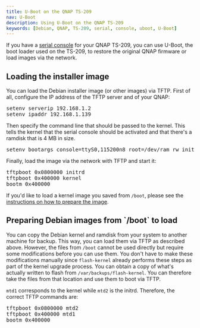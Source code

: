 ```yaml
---
title: U-Boot on the QNAP TS-209
nav: U-Boot
description: Using U-Boot on the QNAP TS-209
keywords: [Debian, QNAP, TS-209, serial, console, uboot, U-Boot]
---
```


If you have a <a href = "../serial/">serial console</a> for your QNAP
TS-209, you can use U-Boot, the boot loader used on the TS-209, to restore
the original QNAP firmware or load images via the network.

<h2 id="load">Loading the installer image</h2>

You can load the Debian installer image (or other images) via TFTP.  First
of all, configure the IP address of the TFTP server and of your QNAP:

<div class="code">
<pre>
setenv serverip 192.168.1.2
setenv ipaddr 192.168.1.139
</pre>
</div>

Then specify the command line that should be passed to the kernel.  This
tells the kernel that the serial console should be activated and that
there's a ramdisk that is 4 MB in size.

<div class="code">
<pre>
setenv bootargs console=ttyS0,115200n8 root=/dev/ram rw initrd=0x800000,0x3fffff
</pre>
</div>

Finally, load the image via the network with TFTP and start it:

<div class="code">
<pre>
tftpboot 0x0800000 initrd
tftpboot 0x400000 kernel
bootm 0x400000
</pre>
</div>

If you'd like to load a kernel image you saved from `/boot`, please see the
<a href = "#prepare">instructions on how to prepare the image</a>.

<h2 id="prepare">Preparing Debian images from `/boot` to load</h2>

You can copy the Debian kernel and ramdisk from your system to another
machine for backup.  This way, you can load them via TFTP as described
above.  However, the files from `/boot` cannot be used directly but
require some modifications before you can use them.  You don't have to
make these modifications manually since `flash-kernel` already performs
these steps as part of the kernel upgrade process. You can obtain a copy
of what's actually written to flash from `/var/backups/flash-kernel`.
You can therefore take the files from that location and use them to boot
via TFTP.

`mtd1` corresponds to the kernel while `mtd2` is the initrd.  Therefore,
the correct TFTP commands are:

<div class="code">
<pre>
tftpboot 0x0800000 mtd2
tftpboot 0x400000 mtd1
bootm 0x400000
</pre>
</div>

